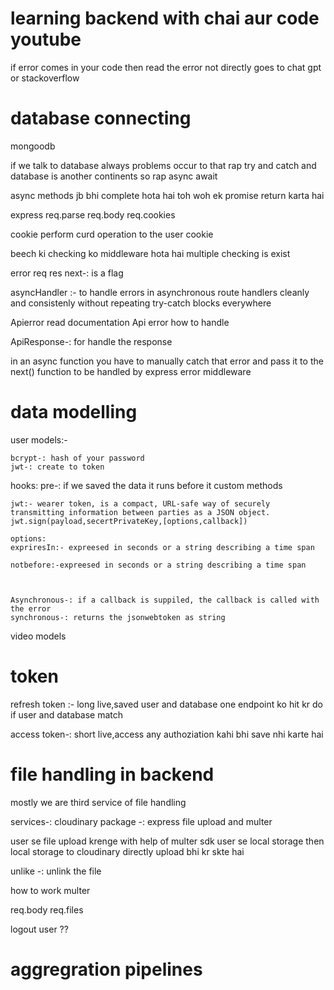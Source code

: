 # learning backend with chai aur code youtube

if error comes in your code then read the error not directly goes to chat gpt or stackoverflow

# database connecting
mongoodb

if we talk to database always problems occur to that rap try and catch 
and database is another continents so rap async await

async methods jb bhi complete hota hai toh woh ek promise return karta hai

express
req.parse
req.body
req.cookies

cookie perform curd operation to the user cookie


<!-- middleware -->
beech ki checking ko middleware hota hai
multiple checking is exist

error
req
res
next-: is a flag 


<!-- utils -->
asyncHandler :- to handle errors in asynchronous route handlers cleanly and consistenly without repeating try-catch blocks everywhere

Apierror read documentation 
Api error how to handle


ApiResponse-: for handle the response 

in an async function you have to manually catch that error and pass it to the next() function to be handled by express error middleware


<!-- models -->


# data modelling
user models:-

    bcrypt-: hash of your password
    jwt-: create to token

hooks:
    pre-: if we saved the data it runs before it 
custom methods

    jwt:- wearer token, is a compact, URL-safe way of securely transmitting information between parties as a JSON object.
    jwt.sign(payload,secertPrivateKey,[options,callback])

    options: 
    expriresIn:- expreesed in seconds or a string describing a time span

    notbefore:-expreesed in seconds or a string describing a time span



    Asynchronous-: if a callback is suppiled, the callback is called with the error
    synchronous-: returns the jsonwebtoken as string

video models

# token
refresh token :- long live,saved user and database one endpoint ko hit kr do if user and database match

access token-: short live,access any authoziation kahi bhi save nhi karte hai 




# file handling in backend
mostly we are third service of file handling

services-: cloudinary
package -: express file upload and multer

user se file upload krenge with help of multer sdk
user se local storage then local storage to cloudinary
directly upload bhi kr skte hai

unlike -: unlink the file 

how to work multer 

<!-- console log -->
req.body
req.files


<!-- controllers -->
logout user ??



# aggregration pipelines 



